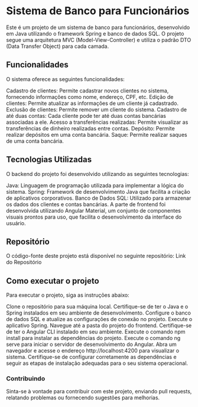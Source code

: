 # Sistema de Banco para Funcionários
Este é um projeto de um sistema de banco para funcionários, desenvolvido em Java utilizando o framework Spring e banco de dados SQL. O projeto segue uma arquitetura MVC (Model-View-Controller) e utiliza o padrão DTO (Data Transfer Object) para cada camada.

## Funcionalidades
O sistema oferece as seguintes funcionalidades:

Cadastro de clientes: Permite cadastrar novos clientes no sistema, fornecendo informações como nome, endereço, CPF, etc.
Edição de clientes: Permite atualizar as informações de um cliente já cadastrado.
Exclusão de clientes: Permite remover um cliente do sistema.
Cadastro de até duas contas: Cada cliente pode ter até duas contas bancárias associadas a ele.
Acesso a transferências realizadas: Permite visualizar as transferências de dinheiro realizadas entre contas.
Depósito: Permite realizar depósitos em uma conta bancária.
Saque: Permite realizar saques de uma conta bancária.
## Tecnologias Utilizadas
O backend do projeto foi desenvolvido utilizando as seguintes tecnologias:

Java: Linguagem de programação utilizada para implementar a lógica do sistema.
Spring: Framework de desenvolvimento Java que facilita a criação de aplicativos corporativos.
Banco de Dados SQL: Utilizado para armazenar os dados dos clientes e contas bancárias.
A parte de frontend foi desenvolvida utilizando Angular Material, um conjunto de componentes visuais prontos para uso, que facilita o desenvolvimento da interface do usuário.

## Repositório
O código-fonte deste projeto está disponível no seguinte repositório: Link do Repositório

## Como executar o projeto
Para executar o projeto, siga as instruções abaixo:

Clone o repositório para sua máquina local.
Certifique-se de ter o Java e o Spring instalados em seu ambiente de desenvolvimento.
Configure o banco de dados SQL e atualize as configurações de conexão no projeto.
Execute o aplicativo Spring.
Navegue até a pasta do projeto do frontend.
Certifique-se de ter o Angular CLI instalado em seu ambiente.
Execute o comando npm install para instalar as dependências do projeto.
Execute o comando ng serve para iniciar o servidor de desenvolvimento do Angular.
Abra um navegador e acesse o endereço http://localhost:4200 para visualizar o sistema.
Certifique-se de configurar corretamente as dependências e seguir as etapas de instalação adequadas para o seu sistema operacional.

### Contribuindo
Sinta-se à vontade para contribuir com este projeto, enviando pull requests, relatando problemas ou fornecendo sugestões para melhorias.

